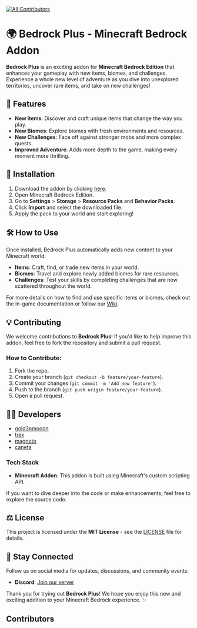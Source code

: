 <!-- ALL-CONTRIBUTORS-BADGE:START - Do not remove or modify this section -->
[![All Contributors](https://img.shields.io/badge/all_contributors-0-orange.svg?style=flat-square)](#contributors-)
<!-- ALL-CONTRIBUTORS-BADGE:END -->
# 🌍 **Bedrock Plus** - Minecraft Bedrock Addon

**Bedrock Plus** is an exciting addon for **Minecraft Bedrock Edition** that enhances your gameplay with new items, biomes, and challenges. Experience a whole new level of adventure as you dive into unexplored territories, uncover rare items, and take on new challenges!

## 🚀 **Features**

- **New Items**: Discover and craft unique items that change the way you play.
- **New Biomes**: Explore biomes with fresh environments and resources.
- **New Challenges**: Face off against stronger mobs and more complex quests.
- **Improved Adventure**: Adds more depth to the game, making every moment more thrilling.

## 📜 **Installation**

1. Download the addon by clicking [here](#).
2. Open Minecraft Bedrock Edition.
3. Go to **Settings** > **Storage** > **Resource Packs** and **Behavior Packs**.
4. Click **Import** and select the downloaded file.
5. Apply the pack to your world and start exploring!


## 🛠 **How to Use**

Once installed, Bedrock Plus automatically adds new content to your Minecraft world:

- **Items**: Craft, find, or trade new items in your world.
- **Biomes**: Travel and explore newly added biomes for rare resources.
- **Challenges**: Test your skills by completing challenges that are now scattered throughout the world.

For more details on how to find and use specific items or biomes, check out the in-game documentation or follow our [Wiki](#).


## 💡 **Contributing**

We welcome contributions to **Bedrock Plus**! If you'd like to help improve this addon, feel free to fork the repository and submit a pull request.

### How to Contribute:
1. Fork the repo.
2. Create your branch (`git checkout -b feature/your-feature`).
3. Commit your changes (`git commit -m 'Add new feature'`).
4. Push to the branch (`git push origin feature/your-feature`).
5. Open a pull request.


## 🧑‍💻 **Developers**

- [gold3nmooon](<https://x.com/_Gold3nmoon>)
- [trex](<https://x.com/t_zueiro?t=jQTjkXuK3L_uJQ51c-k1_A&s=09>)
- [magneto](<https://x.com/MagnetoBombin?t=p2Gx914R6j1H1neM7WcOiw&s=09>)
- [caneta](<https://x.com/RedOuleb>)


### **Tech Stack**

- **Minecraft Addon**: This addon is built using Minecraft's custom scripting API.

If you want to dive deeper into the code or make enhancements, feel free to explore the source code.

## ⚖️ **License**

This project is licensed under the **MIT License** - see the [LICENSE](LICENSE) file for details.

## 📢 **Stay Connected**

Follow us on social media for updates, discussions, and community events:

- **Discord**: [Join our server](<https://discord.gg/YUV3SyWMhW>)

Thank you for trying out **Bedrock Plus**! We hope you enjoy this new and exciting addition to your Minecraft Bedrock experience. ✨

## Contributors

<!-- ALL-CONTRIBUTORS-LIST:START - Do not remove or modify this section -->
<!-- ALL-CONTRIBUTORS-LIST:END -->
